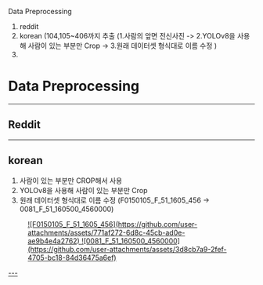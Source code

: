 Data Preprocessing
1. reddit
2. korean (104,105~406까지 추출 (1.사람의 앞면 전신사진 -> 2.YOLOv8을 사용해 사람이 있는 부분만 Crop -> 3.원래 데이터셋 형식대로 이름 수정 )
3. 
# Data Preprocessing
---
## Reddit
---
## korean 
  1. 사람이 있는 부분만 CROP해서 사용
  2. YOLOv8을 사용해 사람이 있는 부분만 Crop
  3. 원래 데이터셋 형식대로 이름 수정 (F0150105_F_51_1605_456 -> 0081_F_51_160500_4560000)
<figure class="half">
  <a href="link">![F0150105_F_51_1605_456](https://github.com/user-attachments/assets/771af272-6d8c-45cb-ad0e-ae9b4e4a2762)
  <a href="link">![0081_F_51_160500_4560000](https://github.com/user-attachments/assets/3d8cb7a9-2fef-4705-bc18-84d36475a6ef)
</figure>
---
